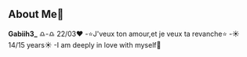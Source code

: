 ## About Me🌟


**Gabiih3_** 
♎-♎ 22/03❤️
-⭐J'veux ton amour,et je veux ta revanche⭐
-☀️14/15 years☀️
-I am deeply in love with myself🌙


